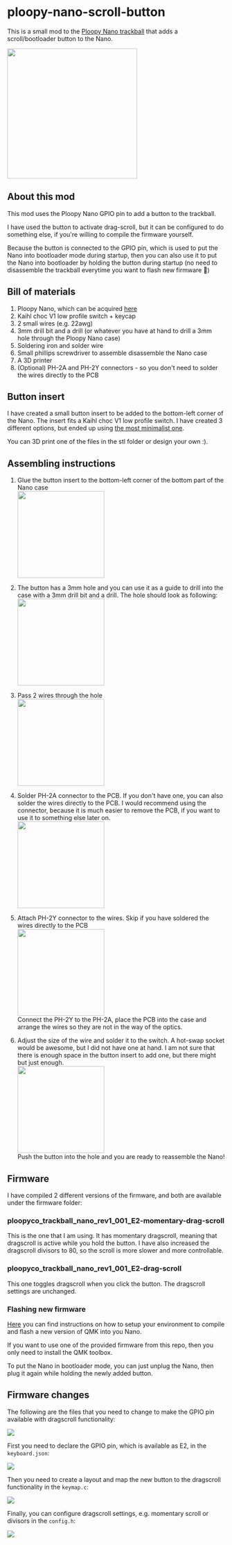 # ploopy-nano-scroll-button

This is a small mod to the [Ploopy Nano trackball](https://ploopy.co/nano-trackball/) that adds a scroll/bootloader button to the Nano.

<img src="./images/hardware/7-final-result.jpg" width="300"/>

## About this mod

This mod uses the Ploopy Nano GPIO pin to add a button to the trackball.

I have used the button to activate drag-scroll, but it can be configured to do something else, if you're willing to compile the firmware yourself.

Because the button is connected to the GPIO pin, which is used to put the Nano into bootloader mode during startup, then you can also use it to put the Nano into bootloader by holding the button during startup (no need to disassemble the trackball everytime you want to flash new firmware 🎉)

## Bill of materials

1. Ploopy Nano, which can be acquired [here](https://ploopy.co/shop/nano-trackball-kit/)
2. Kaihl choc V1 low profile switch + keycap
3. 2 small wires (e.g. 22awg)
4. 3mm drill bit and a drill (or whatever you have at hand to drill a 3mm hole through the Ploopy Nano case)
5. Soldering iron and solder wire
6. Small phillips screwdriver to assemble disassemble the Nano case
7. A 3D printer
8. (Optional) PH-2A and PH-2Y connectors - so you don't need to solder the wires directly to the PCB

## Button insert

I have created a small button insert to be added to the bottom-left corner of the Nano. The insert fits a Kaihl choc V1 low profile switch.
I have created 3 different options, but ended up using [the most minimalist one](./stl/button-insert-slim.stl).

You can 3D print one of the files in the stl folder or design your own :).

## Assembling instructions

1. Glue the button insert to the bottom-left corner of the bottom part of the Nano case \
   <img src="./images/hardware/1-glue-button.jpg" width="200"/>

2. The button has a 3mm hole and you can use it as a guide to drill into the case with a 3mm drill bit and a drill. The hole should look as following: \
   <img src="./images/hardware/2-drill-hole.jpg" width="200"/>

3. Pass 2 wires through the hole \
   <img src="./images/hardware/3-wiring.jpg" width="200"/>

4. Solder PH-2A connector to the PCB. If you don't have one, you can also solder the wires directly to the PCB. I would recommend using the connector, because it is much easier to remove the PCB, if you want to use it to something else later on. \
   <img src="./images/hardware/4-solder-male-ph-connector.jpg" width="200"/>

5. Attach PH-2Y connector to the wires. Skip if you have soldered the wires directly to the PCB \
   <img src="./images/hardware/5-attach-female-connector-to-wires.jpg" width="200"/> \
   Connect the PH-2Y to the PH-2A, place the PCB into the case and arrange the wires so they are not in the way of the optics.

6. Adjust the size of the wire and solder it to the switch. A hot-swap socket would be awesome, but I did not have one at hand. I am not sure that there is enough space in the button insert to add one, but there might but just enough. \
   <img src="./images/hardware/6-solder-wire-to-switch.jpg" width="200"/> \
   Push the button into the hole and you are ready to reassemble the Nano!

## Firmware

I have compiled 2 different versions of the firmware, and both are available under the firmware folder:

### ploopyco_trackball_nano_rev1_001_E2-momentary-drag-scroll

This is the one that I am using. It has momentary dragscroll, meaning that dragscroll is active while you hold the button. I have also increased the dragscroll divisors to 80, so the scroll is more slower and more controllable.

### ploopyco_trackball_nano_rev1_001_E2-drag-scroll

This one toggles dragscroll when you click the button. The dragscroll settings are unchanged.

### Flashing new firmware

[Here](https://docs.qmk.fm/newbs) you can find instructions on how to setup your environment to compile and flash a new version of QMK into you Nano.

If you want to use one of the provided firmware from this repo, then you only need to install the QMK toolbox.

To put the Nano in bootloader mode, you can just unplug the Nano, then plug it again while holding the newly added button.

## Firmware changes

The following are the files that you need to change to make the GPIO pin available with dragscroll functionality:

<img src="./images/firmware/1-files-to-change.png" />

First you need to declare the GPIO pin, which is available as E2, in the `keyboard.json`:

<img src="./images/firmware/2-keyboard.png" />

Then you need to create a layout and map the new button to the dragscroll functionality in the `keymap.c`:

<img src="./images/firmware/3-keymap.png" />

Finally, you can configure dragscroll settings, e.g. momentary scroll or divisors in the `config.h`:

<img src="./images/firmware/4-config.png" />
